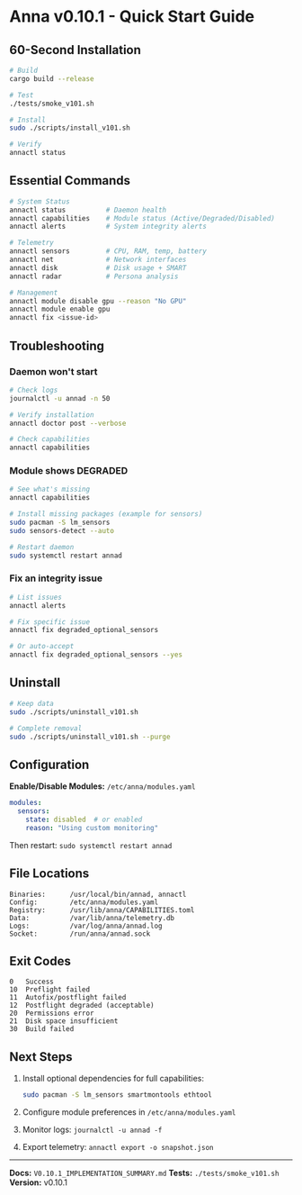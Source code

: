 # Anna v0.10.1 - Quick Start Guide

## 60-Second Installation

```bash
# Build
cargo build --release

# Test
./tests/smoke_v101.sh

# Install
sudo ./scripts/install_v101.sh

# Verify
annactl status
```

## Essential Commands

```bash
# System Status
annactl status          # Daemon health
annactl capabilities    # Module status (Active/Degraded/Disabled)
annactl alerts          # System integrity alerts

# Telemetry
annactl sensors         # CPU, RAM, temp, battery
annactl net             # Network interfaces
annactl disk            # Disk usage + SMART
annactl radar           # Persona analysis

# Management
annactl module disable gpu --reason "No GPU"
annactl module enable gpu
annactl fix <issue-id>
```

## Troubleshooting

### Daemon won't start

```bash
# Check logs
journalctl -u annad -n 50

# Verify installation
annactl doctor post --verbose

# Check capabilities
annactl capabilities
```

### Module shows DEGRADED

```bash
# See what's missing
annactl capabilities

# Install missing packages (example for sensors)
sudo pacman -S lm_sensors
sudo sensors-detect --auto

# Restart daemon
sudo systemctl restart annad
```

### Fix an integrity issue

```bash
# List issues
annactl alerts

# Fix specific issue
annactl fix degraded_optional_sensors

# Or auto-accept
annactl fix degraded_optional_sensors --yes
```

## Uninstall

```bash
# Keep data
sudo ./scripts/uninstall_v101.sh

# Complete removal
sudo ./scripts/uninstall_v101.sh --purge
```

## Configuration

**Enable/Disable Modules:** `/etc/anna/modules.yaml`

```yaml
modules:
  sensors:
    state: disabled  # or enabled
    reason: "Using custom monitoring"
```

Then restart: `sudo systemctl restart annad`

## File Locations

```
Binaries:      /usr/local/bin/annad, annactl
Config:        /etc/anna/modules.yaml
Registry:      /usr/lib/anna/CAPABILITIES.toml
Data:          /var/lib/anna/telemetry.db
Logs:          /var/log/anna/annad.log
Socket:        /run/anna/annad.sock
```

## Exit Codes

```
0   Success
10  Preflight failed
11  Autofix/postflight failed
12  Postflight degraded (acceptable)
20  Permissions error
21  Disk space insufficient
30  Build failed
```

## Next Steps

1. Install optional dependencies for full capabilities:
   ```bash
   sudo pacman -S lm_sensors smartmontools ethtool
   ```

2. Configure module preferences in `/etc/anna/modules.yaml`

3. Monitor logs: `journalctl -u annad -f`

4. Export telemetry: `annactl export -o snapshot.json`

---

**Docs:** `V0.10.1_IMPLEMENTATION_SUMMARY.md`
**Tests:** `./tests/smoke_v101.sh`
**Version:** v0.10.1

